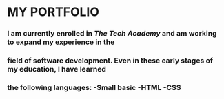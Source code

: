 # MY PORTFOLIO 
### I am currently enrolled in _The Tech Academy_ and am working to expand my experience in the
### field of software development. Even in these early stages of my education, I have learned
### the following languages: -Small basic -HTML -CSS

